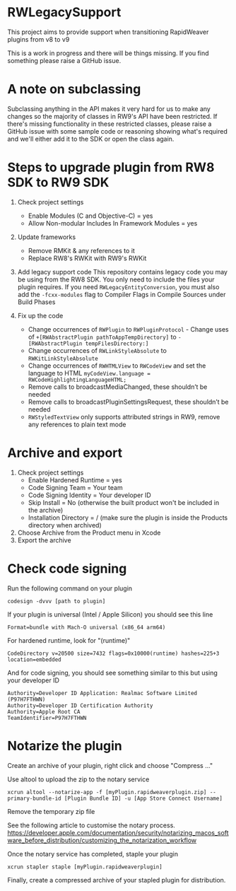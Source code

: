 # RWLegacySupport
This project aims to provide support when transitioning RapidWeaver plugins from v8 to v9

This is a work in progress and there will be things missing. If you find something please raise a GitHub issue.


# A note on subclassing
Subclassing anything in the API makes it very hard for us to make any changes so the majority of classes in RW9's API have been restricted. If there's missing functionality in these restricted classes, please raise a GitHub issue with some sample code or reasoning showing what's required and we'll either add it to the SDK or open the class again.


# Steps to upgrade plugin from RW8 SDK to RW9 SDK

1. Check project settings
    - Enable Modules (C and Objective-C) = yes
    - Allow Non-modular Includes In Framework Modules = yes

1. Update frameworks
    - Remove RMKit & any references to it
    - Replace RW8's RWKit with RW9's RWKit

1. Add legacy support code
    This repository contains legacy code you may be using from the RW8 SDK. You only need to include the files your plugin requires.
    If you need `RWLegacyEntityConversion`, you must also add the `-fcxx-modules` flag to Compiler Flags in Compile Sources under Build Phases

1. Fix up the code
    - Change occurrences of `RWPlugin` to `RWPluginProtocol`
    - Change uses of `+[RWAbstractPlugin pathToAppTempDirectory]` to `-[RWAbstractPlugin tempFilesDirectory:]`
    - Change occurrences of `RWLinkStyleAbsolute` to `RWKitLinkStyleAbsolute`
    - Change occurrences of `RWHTMLView` to `RWCodeView` and set the language to HTML `myCodeView.language = RWCodeHighlightingLanguageHTML;`
    - Remove calls to broadcastMediaChanged, these shouldn’t be needed
    - Remove calls to broadcastPluginSettingsRequest, these shouldn’t be needed
    - `RWStyledTextView` only supports attributed strings in RW9, remove any references to plain text mode


# Archive and export

1. Check project settings
    - Enable Hardened Runtime = yes
    - Code Signing Team = Your team
    - Code Signing Identity = Your developer ID
    - Skip Install = No (otherwise the built product won't be included in the archive)
    - Installation Directory = / (make sure the plugin is inside the Products directory when archived)
1. Choose Archive from the Product menu in Xcode
1. Export the archive


# Check code signing
Run the following command on your plugin
```
codesign -dvvv [path to plugin]
```

If your plugin is universal (Intel / Apple Silicon) you should see this line
```
Format=bundle with Mach-O universal (x86_64 arm64)
```

For hardened runtime, look for "(runtime)"

```
CodeDirectory v=20500 size=7432 flags=0x10000(runtime) hashes=225+3 location=embedded
```

And for code signing, you should see something similar to this but using your developer ID
```
Authority=Developer ID Application: Realmac Software Limited (P97H7FTHWN)
Authority=Developer ID Certification Authority
Authority=Apple Root CA
TeamIdentifier=P97H7FTHWN
```

# Notarize the plugin

Create an archive of your plugin, right click and choose "Compress ..."

Use altool to upload the zip to the notary service
```
xcrun altool --notarize-app -f [myPlugin.rapidweaverplugin.zip] --primary-bundle-id [Plugin Bundle ID] -u [App Store Connect Username]
```

Remove the temporary zip file

See the following article to customise the notary process.
https://developer.apple.com/documentation/security/notarizing_macos_software_before_distribution/customizing_the_notarization_workflow

Once the notary service has completed, staple your plugin
```
xcrun stapler staple [myPlugin.rapidweaverplugin]
```

Finally, create a compressed archive of your stapled plugin for distribution.
